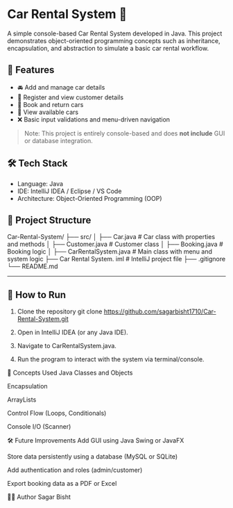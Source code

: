# Car Rental System 🚗

A simple console-based Car Rental System developed in Java. This project demonstrates object-oriented programming concepts such as inheritance, encapsulation, and abstraction to simulate a basic car rental workflow.

## 📌 Features

- 🚘 Add and manage car details
- 👤 Register and view customer details
- 📅 Book and return cars
- 📄 View available cars
- ❌ Basic input validations and menu-driven navigation

> Note: This project is entirely console-based and does **not include** GUI or database integration.

## 🛠️ Tech Stack

- Language: Java  
- IDE: IntelliJ IDEA / Eclipse / VS Code  
- Architecture: Object-Oriented Programming (OOP)

## 📂 Project Structure

Car-Rental-System/
├── src/
│ ├── Car.java # Car class with properties and methods
│ ├── Customer.java # Customer class
│ ├── Booking.java # Booking logic
│ ├── CarRentalSystem.java # Main class with menu and system logic
├── Car Rental System. iml # IntelliJ project file
├── .gitignore
└── README.md

---

## 🚀 How to Run

1. Clone the repository
   git clone https://github.com/sagarbisht1710/Car-Rental-System.git

2. Open in IntelliJ IDEA (or any Java IDE).

3. Navigate to CarRentalSystem.java.

4. Run the program to interact with the system via terminal/console.

🧠 Concepts Used
Java Classes and Objects

Encapsulation

ArrayLists

Control Flow (Loops, Conditionals)

Console I/O (Scanner)

🛠️ Future Improvements
Add GUI using Java Swing or JavaFX

Store data persistently using a database (MySQL or SQLite)

Add authentication and roles (admin/customer)

Export booking data as a PDF or Excel

🙋‍♂️ Author
Sagar Bisht





   
